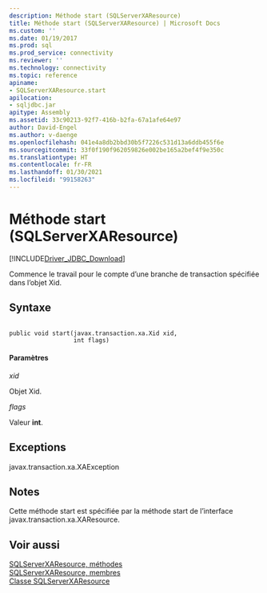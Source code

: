 ```yaml
---
description: Méthode start (SQLServerXAResource)
title: Méthode start (SQLServerXAResource) | Microsoft Docs
ms.custom: ''
ms.date: 01/19/2017
ms.prod: sql
ms.prod_service: connectivity
ms.reviewer: ''
ms.technology: connectivity
ms.topic: reference
apiname:
- SQLServerXAResource.start
apilocation:
- sqljdbc.jar
apitype: Assembly
ms.assetid: 33c90213-92f7-416b-b2fa-67a1afe64e97
author: David-Engel
ms.author: v-daenge
ms.openlocfilehash: 041e4a8db2bbd30b5f7226c531d13a6ddb455f6e
ms.sourcegitcommit: 33f0f190f962059826e002be165a2bef4f9e350c
ms.translationtype: HT
ms.contentlocale: fr-FR
ms.lasthandoff: 01/30/2021
ms.locfileid: "99158263"
---
```

# <a name="start-method-sqlserverxaresource"></a>Méthode start (SQLServerXAResource)
[!INCLUDE[Driver_JDBC_Download](../../../includes/driver_jdbc_download.md)]

  Commence le travail pour le compte d’une branche de transaction spécifiée dans l’objet Xid.  
  
## <a name="syntax"></a>Syntaxe  
  
```  
  
public void start(javax.transaction.xa.Xid xid,  
                  int flags)  
```  
  
#### <a name="parameters"></a>Paramètres  
 *xid*  
  
 Objet Xid.  
  
 *flags*  
  
 Valeur **int**.  
  
## <a name="exceptions"></a>Exceptions  
 javax.transaction.xa.XAException  
  
## <a name="remarks"></a>Notes  
 Cette méthode start est spécifiée par la méthode start de l’interface javax.transaction.xa.XAResource.  
  
## <a name="see-also"></a>Voir aussi  
 [SQLServerXAResource, méthodes](../../../connect/jdbc/reference/sqlserverxaresource-methods.md)   
 [SQLServerXAResource, membres](../../../connect/jdbc/reference/sqlserverxaresource-members.md)   
 [Classe SQLServerXAResource](../../../connect/jdbc/reference/sqlserverxaresource-class.md)  
  
  
